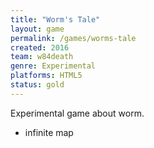 ```yaml
---
title: "Worm's Tale"
layout: game
permalink: /games/worms-tale
created: 2016
team: w84death
genre: Experimental
platforms: HTML5
status: gold
---
```


Experimental game about worm.

- infinite map